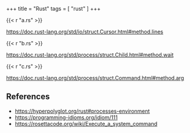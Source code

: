 +++
title = "Rust"
tags = [ "rust" ]
+++

{{< r "a.rs" >}}

<https://doc.rust-lang.org/std/io/struct.Cursor.html#method.lines>

{{< r "b.rs" >}}

<https://doc.rust-lang.org/std/process/struct.Child.html#method.wait>

{{< r "c.rs" >}}

<https://doc.rust-lang.org/std/process/struct.Command.html#method.arg>

## References

- <https://hyperpolyglot.org/rust#processes-environment>
- <https://programming-idioms.org/idiom/111>
- <https://rosettacode.org/wiki/Execute_a_system_command>
